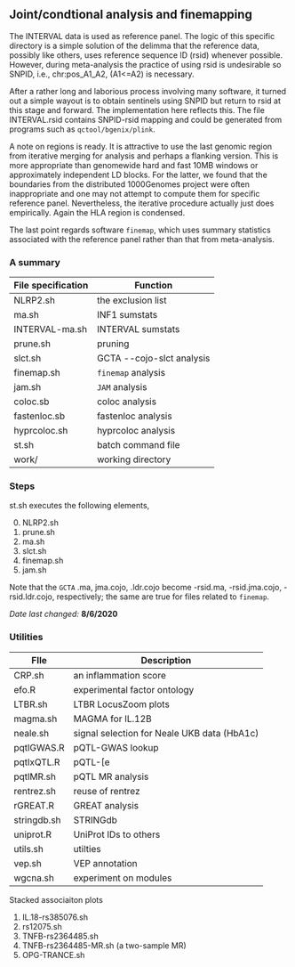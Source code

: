 ## Joint/condtional analysis and finemapping

The INTERVAL data is used as reference panel. The logic of this specific directory is a simple solution of the delimma that the reference data, possibly
like others, uses reference sequence ID (rsid) whenever possible. However, during meta-analysis the practice of using rsid is undesirable so SNPID, i.e.,
chr:pos_A1_A2, (A1<=A2) is necessary.

After a rather long and laborious process involving many software, it turned out a simple wayout is to obtain sentinels using SNPID but return to rsid at
this stage and forward. The implementation here reflects this. The file INTERVAL.rsid contains SNPID-rsid mapping and could be generated from programs
such as `qctool/bgenix/plink`.

A note on regions is ready. It is attractive to use the last genomic region from iterative merging for analysis and perhaps a flanking version. This is
more appropriate than genomewide hard and fast 10MB windows or approximately independent LD blocks. For the latter, we found that the boundaries from the distributed
1000Genomes project were often inappropriate and one may not attempt to compute them for specific reference panel. Nevertheless, the iterative procedure
actually just does empirically. Again the HLA region is condensed.

The last point regards software `finemap`, which uses summary statistics associated with the reference panel rather than that from meta-analysis.

### A summary

File specification | Function
-----|------------------------------
NLRP2.sh | the exclusion list
ma.sh | INF1 sumstats
INTERVAL-ma.sh | INTERVAL sumstats
prune.sh | pruning
slct.sh  | GCTA --cojo-slct analysis
finemap.sh | `finemap` analysis
jam.sh | `JAM` analysis
coloc.sb | coloc analysis
fastenloc.sb | fastenloc analysis
hyprcoloc.sh | hyprcoloc analysis
st.sh | batch command file
work/ | working directory

### Steps

st.sh executes the following elements,

0. NLRP2.sh
1. prune.sh
2. ma.sh
3. slct.sh
4. finemap.sh
5. jam.sh

Note that the `GCTA` .ma, jma.cojo, .ldr.cojo become -rsid.ma, -rsid.jma.cojo, -rsid.ldr.cojo, respectively; the same are true for files related to `finemap`.

*Date last changed:* **8/6/2020**

### Utilities

FIle | Description
-----|---------------------------
CRP.sh | an inflammation score
efo.R | experimental factor ontology
LTBR.sh | LTBR LocusZoom plots
magma.sh | MAGMA for IL.12B
neale.sh | signal selection for Neale UKB data (HbA1c)
pqtlGWAS.R | pQTL-GWAS lookup
pqtlxQTL.R | pQTL-[e|m|p]QTL lookup
pqtlMR.sh | pQTL MR analysis
rentrez.sh | reuse of rentrez
rGREAT.R | GREAT analysis
stringdb.sh | STRINGdb
uniprot.R | UniProt IDs to others
utils.sh | utilties
vep.sh | VEP annotation
wgcna.sh | experiment on modules

Stacked associaiton plots

1. IL.18-rs385076.sh
2. rs12075.sh
3. TNFB-rs2364485.sh
4. TNFB-rs2364485-MR.sh (a two-sample MR)
5. OPG-TRANCE.sh
